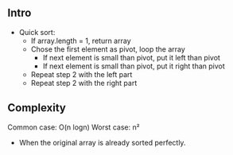 ## Intro
- Quick sort:
  - If array.length = 1, return array
  - Chose the first element as pivot, loop the array
    - If next element is small than pivot, put it left than pivot
    - If next element is small than pivot, put it right than pivot
  - Repeat step 2 with the left part
  - Repeat step 2 with the right part



## Complexity
Common case: O(n logn)
Worst case: n²
  -  When the original array is already sorted perfectly.

